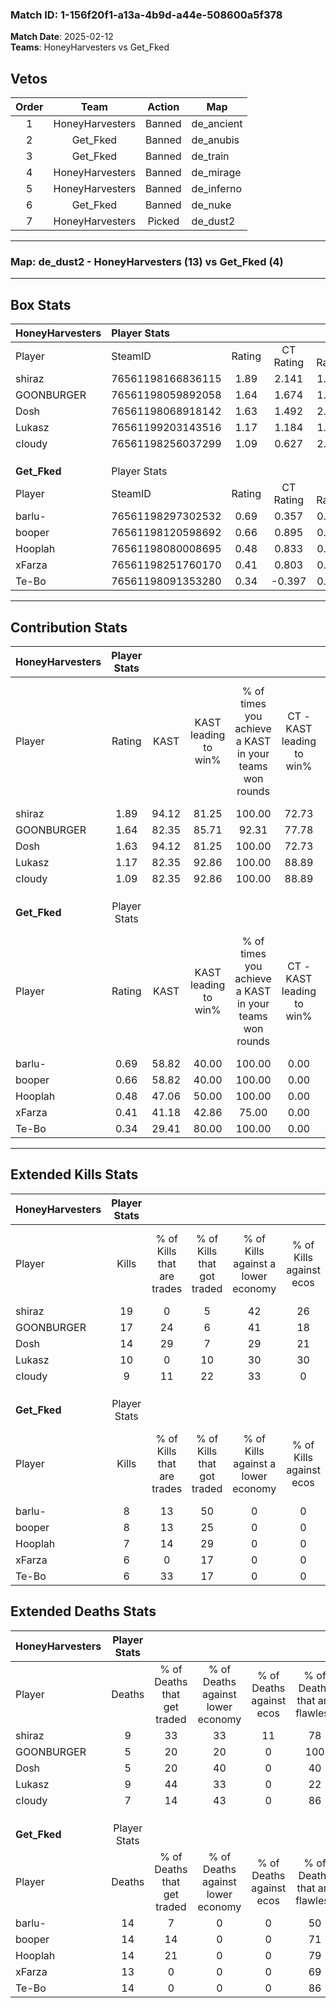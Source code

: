 ### Match ID: 1-156f20f1-a13a-4b9d-a44e-508600a5f378  
**Match Date**: 2025-02-12  
**Teams**: HoneyHarvesters vs Get_Fked  

## Vetos  

| Order | Team | Action | Map |
| :---: | :--: | :----: | --- |
| 1 | HoneyHarvesters | Banned | de_ancient |
| 2 | Get_Fked | Banned | de_anubis |
| 3 | Get_Fked | Banned | de_train |
| 4 | HoneyHarvesters | Banned | de_mirage |
| 5 | HoneyHarvesters | Banned | de_inferno |
| 6 | Get_Fked | Banned | de_nuke |
| 7 | HoneyHarvesters | Picked | de_dust2 |

---  

### **Map**: de_dust2 - HoneyHarvesters (13) vs Get_Fked (4)  
---  

## Box Stats  

| **HoneyHarvesters** | Player Stats      |        |           |          |       |       |       |         |        |      |     |
| :- | :- | :-: | :-: | :-: | :-: | :-: | :-: | :-: | :-: | :-: | :-: |
| Player              | SteamID           | Rating | CT Rating | T Rating | KAST  |  ADR  | Kills | Assists | Deaths | K/D  | HS% |
| shiraz              | 76561198166836115 |  1.89  |   2.141   |  1.654   | 94.12 | 129.5 |  19   |    7    |   9    | 2.11 | 57  |
| GOONBURGER          | 76561198059892058 |  1.64  |   1.674   |  1.653   | 82.35 | 81.5  |  17   |    1    |   5    | 3.40 | 47  |
| Dosh                | 76561198068918142 |  1.63  |   1.492   |  2.058   | 94.12 | 92.0  |  14   |    5    |   5    | 2.80 | 57  |
| Lukasz              | 76561199203143516 |  1.17  |   1.184   |  1.569   | 82.35 | 74.5  |  10   |    7    |   9    | 1.11 | 50  |
| cIoudy              | 76561198256037299 |  1.09  |   0.627   |  2.305   | 82.35 | 54.5  |   9   |    2    |   7    | 1.29 | 66  |
|                     |                   |        |           |          |       |       |       |         |        |      |     |
|                     |                   |        |           |          |       |       |       |         |        |      |     |
|                     |                   |        |           |          |       |       |       |         |        |      |     |
| **Get_Fked**        | Player Stats      |        |           |          |       |       |       |         |        |      |     |
| Player              | SteamID           | Rating | CT Rating | T Rating | KAST  |  ADR  | Kills | Assists | Deaths | K/D  | HS% |
| barlu-              | 76561198297302532 |  0.69  |   0.357   |  0.900   | 58.82 | 68.0  |   8   |    3    |   14   | 0.57 | 50  |
| booper              | 76561198120598692 |  0.66  |   0.895   |  0.659   | 58.82 | 58.7  |   8   |    3    |   14   | 0.57 | 62  |
| Hooplah             | 76561198080008695 |  0.48  |   0.833   |  0.470   | 47.06 | 49.2  |   7   |    0    |   14   | 0.50 | 85  |
| xFarza              | 76561198251760170 |  0.41  |   0.803   |  0.250   | 41.18 | 44.1  |   6   |    2    |   13   | 0.46 | 50  |
| Te-Bo               | 76561198091353280 |  0.34  |  -0.397   |  0.646   | 29.41 | 55.9  |   6   |    3    |   14   | 0.43 | 33  |
---  

## Contribution Stats  

| **HoneyHarvesters** | Player Stats |       |                      |                                                        |                           |                                                             |                          |                                                            |
| :- | :-: | :-: | :-: | :-: | :-: | :-: | :-: | :-: |
| Player              |    Rating    | KAST  | KAST leading to win% | % of times you achieve a KAST in your teams won rounds | CT - KAST leading to win% | CT - % of times you achieve a KAST in your teams won rounds | T - KAST leading to win% | T - % of times you achieve a KAST in your teams won rounds |
| shiraz              |     1.89     | 94.12 |        81.25         |                         100.00                         |           72.73           |                           100.00                            |          100.00          |                           100.00                           |
| GOONBURGER          |     1.64     | 82.35 |        85.71         |                         92.31                          |           77.78           |                            87.50                            |          100.00          |                           100.00                           |
| Dosh                |     1.63     | 94.12 |        81.25         |                         100.00                         |           72.73           |                           100.00                            |          100.00          |                           100.00                           |
| Lukasz              |     1.17     | 82.35 |        92.86         |                         100.00                         |           88.89           |                           100.00                            |          100.00          |                           100.00                           |
| cIoudy              |     1.09     | 82.35 |        92.86         |                         100.00                         |           88.89           |                           100.00                            |          100.00          |                           100.00                           |
|                     |              |       |                      |                                                        |                           |                                                             |                          |                                                            |
|                     |              |       |                      |                                                        |                           |                                                             |                          |                                                            |
|                     |              |       |                      |                                                        |                           |                                                             |                          |                                                            |
| **Get_Fked**        | Player Stats |       |                      |                                                        |                           |                                                             |                          |                                                            |
| Player              |    Rating    | KAST  | KAST leading to win% | % of times you achieve a KAST in your teams won rounds | CT - KAST leading to win% | CT - % of times you achieve a KAST in your teams won rounds | T - KAST leading to win% | T - % of times you achieve a KAST in your teams won rounds |
| barlu-              |     0.69     | 58.82 |        40.00         |                         100.00                         |           0.00            |                            0.00                             |          50.00           |                           100.00                           |
| booper              |     0.66     | 58.82 |        40.00         |                         100.00                         |           0.00            |                            0.00                             |          66.67           |                           100.00                           |
| Hooplah             |     0.48     | 47.06 |        50.00         |                         100.00                         |           0.00            |                            0.00                             |          80.00           |                           100.00                           |
| xFarza              |     0.41     | 41.18 |        42.86         |                         75.00                          |           0.00            |                            0.00                             |          75.00           |                           75.00                            |
| Te-Bo               |     0.34     | 29.41 |        80.00         |                         100.00                         |           0.00            |                            0.00                             |          80.00           |                           100.00                           |
---  

## Extended Kills Stats  

| **HoneyHarvesters** | Player Stats |                            |                            |                                    |                         |                              |                                 |                                       |                    |           |
| :- | :-: | :-: | :-: | :-: | :-: | :-: | :-: | :-: | :-: | :-: |
| Player              |    Kills     | % of Kills that are trades | % of Kills that got traded | % of Kills against a lower economy | % of Kills against ecos | % of Kills that are flawless | % of Kills that are close duels | % of Kills that are assisted by flash | Pistol Round Kills | AWP Kills |
| shiraz              |      19      |             0              |             5              |                 42                 |           26            |              84              |                0                |                   5                   |         8          |     3     |
| GOONBURGER          |      17      |             24             |             6              |                 41                 |           18            |              53              |                6                |                   0                   |         0          |     0     |
| Dosh                |      14      |             29             |             7              |                 29                 |           21            |              57              |                7                |                   7                   |         0          |     2     |
| Lukasz              |      10      |             0              |             10             |                 30                 |           30            |              90              |                0                |                  10                   |         0          |     2     |
| cIoudy              |      9       |             11             |             22             |                 33                 |            0            |              78              |                0                |                   0                   |         0          |     3     |
|                     |              |                            |                            |                                    |                         |                              |                                 |                                       |                    |           |
|                     |              |                            |                            |                                    |                         |                              |                                 |                                       |                    |           |
|                     |              |                            |                            |                                    |                         |                              |                                 |                                       |                    |           |
| **Get_Fked**        | Player Stats |                            |                            |                                    |                         |                              |                                 |                                       |                    |           |
| Player              |    Kills     | % of Kills that are trades | % of Kills that got traded | % of Kills against a lower economy | % of Kills against ecos | % of Kills that are flawless | % of Kills that are close duels | % of Kills that are assisted by flash | Pistol Round Kills | AWP Kills |
| barlu-              |      8       |             13             |             50             |                 0                  |            0            |              88              |                0                |                   0                   |         0          |     0     |
| booper              |      8       |             13             |             25             |                 0                  |            0            |              75              |                0                |                   0                   |         0          |     2     |
| Hooplah             |      7       |             14             |             29             |                 0                  |            0            |              71              |                0                |                   0                   |         0          |     0     |
| xFarza              |      6       |             0              |             17             |                 0                  |            0            |              0               |               33                |                   0                   |         0          |     1     |
| Te-Bo               |      6       |             33             |             17             |                 0                  |            0            |              67              |               17                |                   0                   |         3          |     0     |
## Extended Deaths Stats  

| **HoneyHarvesters** | Player Stats |                             |                                   |                          |                               |                            |                           |               |
| :- | :-: | :-: | :-: | :-: | :-: | :-: | :-: | :-: |
| Player              |    Deaths    | % of Deaths that get traded | % of Deaths against lower economy | % of Deaths against ecos | % of Deaths that are flawless | % of Deaths that are close | % of Deaths while blinded | Deaths to AWP |
| shiraz              |      9       |             33              |                33                 |            11            |              78               |             11             |             0             |       1       |
| GOONBURGER          |      5       |             20              |                20                 |            0             |              100              |             0              |             0             |       0       |
| Dosh                |      5       |             20              |                40                 |            0             |              40               |             0              |             0             |       0       |
| Lukasz              |      9       |             44              |                33                 |            0             |              22               |             22             |             0             |       2       |
| cIoudy              |      7       |             14              |                43                 |            0             |              86               |             0              |             0             |       0       |
|                     |              |                             |                                   |                          |                               |                            |                           |               |
|                     |              |                             |                                   |                          |                               |                            |                           |               |
|                     |              |                             |                                   |                          |                               |                            |                           |               |
| **Get_Fked**        | Player Stats |                             |                                   |                          |                               |                            |                           |               |
| Player              |    Deaths    | % of Deaths that get traded | % of Deaths against lower economy | % of Deaths against ecos | % of Deaths that are flawless | % of Deaths that are close | % of Deaths while blinded | Deaths to AWP |
| barlu-              |      14      |              7              |                 0                 |            0             |              50               |             7              |             0             |       1       |
| booper              |      14      |             14              |                 0                 |            0             |              71               |             0              |             0             |       1       |
| Hooplah             |      14      |             21              |                 0                 |            0             |              79               |             7              |            14             |       3       |
| xFarza              |      13      |              0              |                 0                 |            0             |              69               |             0              |             8             |       1       |
| Te-Bo               |      14      |              0              |                 0                 |            0             |              86               |             0              |             0             |       2       |
